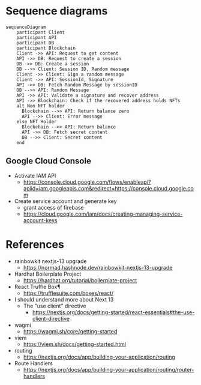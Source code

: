 
# Sequence diagrams

```mermaid
sequenceDiagram
    participant Client
    participant API
    participant DB
    participant Blockchain
    Client ->> API: Request to get content
    API ->> DB: Request to create a session
    DB ->> DB: Create a session
    DB -->> Client: Session ID, Random message
    Client ->> Client: Sign a random message
    Client ->> API: SessionId, Signature
    API ->> DB: Fetch Random Message by sessionID
    DB -->> API: Random Message
    API ->> API: Validate a signature and recover address
    API ->> Blockchain: Check if the recovered address holds NFTs
    alt Non NFT holder
      Blockchain -->> API: Return balance zero
      API -->> Client: Error message
    else NFT Holder
      Blockchain -->> API: Return balance
      API ->> DB: Fetch secret content
      DB -->> Client: Secret content
    end

```

## Google Cloud Console
- Activate IAM API
  - https://console.cloud.google.com/flows/enableapi?apiid=iam.googleapis.com&redirect=https://console.cloud.google.com
- Create service account and generate key
  - grant access of firebase
  - https://cloud.google.com/iam/docs/creating-managing-service-account-keys

# References
- rainbowkit nextjs-13 upgrade
  - https://normad.hashnode.dev/rainbowkit-nextjs-13-upgrade
- Hardhat Boilerplate Project
  - https://hardhat.org/tutorial/boilerplate-project
- React Truffle Box¶
  - https://trufflesuite.com/boxes/react/
- I should understand more about Next 13
  - The "use client" directive
    - https://nextjs.org/docs/getting-started/react-essentials#the-use-client-directive
- wagmi
  - https://wagmi.sh/core/getting-started
- viem
  - https://viem.sh/docs/getting-started.html
- routing
  - https://nextjs.org/docs/app/building-your-application/routing
- Route Handlers
  - https://nextjs.org/docs/app/building-your-application/routing/router-handlers
